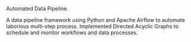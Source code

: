 Automated Data Pipeline.

A data pipeline framework using Python and Apache Airflow to automate laborious multi-step process.
Implemented Directed Acyclic Graphs to schedule and monitor workflows and data processes.
